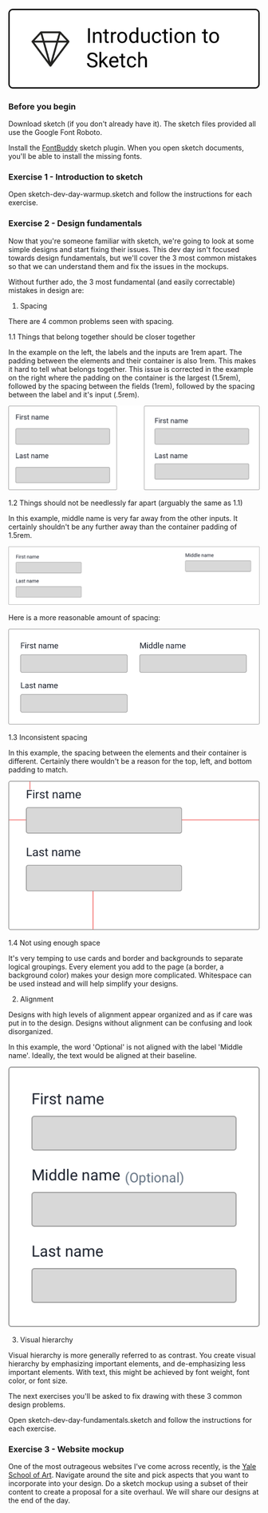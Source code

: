 ![](hero.png) 


### Before you begin

Download sketch (if you don't already have it). The sketch files provided all use the Google Font Roboto.

Install the [FontBuddy](https://github.com/AnimaApp/FontBuddy/blob/master/FontBuddy.zip) sketch plugin. When you open sketch documents, you'll be able to install the missing fonts.


### Exercise 1 - Introduction to sketch


Open sketch-dev-day-warmup.sketch and follow the instructions for each exercise.


### Exercise 2 - Design fundamentals

Now that you're someone familiar with sketch, we're going to look at some simple designs and start fixing their issues. This dev day isn't focused towards design fundamentals, but we'll cover the 3 most common mistakes so that we can understand them and fix the issues in the mockups. 

Without further ado, the 3 most fundamental (and easily correctable) mistakes in design are:

1. Spacing

There are 4 common problems seen with spacing.

1.1 Things that belong together should be closer together

In the example on the left, the labels and the inputs are 1rem apart. The padding between the elements and their container is also 1rem. This makes it hard to tell what belongs together. This issue is corrected in the example on the right where the padding on the container is the largest (1.5rem), followed by the spacing between the fields (1rem), followed by the spacing between the label and it's input (.5rem).

![](spacing-1.png)

1.2 Things should not be needlessly far apart (arguably the same as 1.1)

In this example, middle name is very far away from the other inputs. It certainly shouldn't be any further away than the container padding of 1.5rem.

![](spacing-2.png)

Here is a more reasonable amount of spacing:

![](spacing-2b.png)

1.3 Inconsistent spacing

In this example, the spacing between the elements and their container is different. Certainly there wouldn't be a reason for the top, left, and bottom padding to match.

![](spacing-3.png)


1.4 Not using enough space

It's very temping to use cards and border and backgrounds to separate logical groupings. Every element you add to the page (a border, a background color) makes your design more complicated. Whitespace can be used instead and will help simplify your designs.


2. Alignment
   
Designs with high levels of alignment appear organized and as if care was put in to the design. Designs without alignment can be confusing and look disorganized.  

In this example, the word 'Optional' is not aligned with the label 'Middle name'. Ideally, the text would be aligned at their baseline.

![](alignment-1.png)


3. Visual hierarchy

Visual hierarchy is more generally referred to as contrast. You create visual hierarchy by emphasizing important elements, and de-emphasizing less important elements. With text, this might be achieved by font weight, font color, or font size.


The next exercises you'll be asked to fix drawing with these 3 common design problems. 

Open sketch-dev-day-fundamentals.sketch and follow the instructions for each exercise.

### Exercise 3 - Website mockup
One of the most outrageous websites I've come across recently, is the [Yale School of Art](https://www.art.yale.edu/). Navigate around the site and pick aspects that you want to incorporate into your design. Do a sketch mockup using a subset of their content to create a proposal for a site overhaul. We will share our designs at the end of the day.
